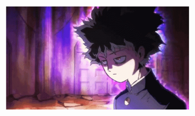 ![Shigeo Kageyama](https://raw.githubusercontent.com/ahmedsamyrouby/ahmedsamyrouby/main/shigeo-kageyama-mob-psycho100.gif)

